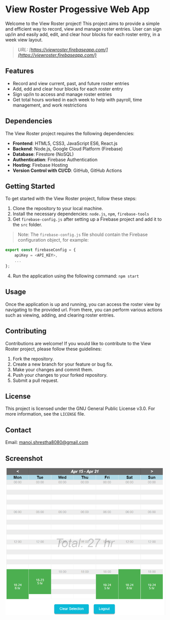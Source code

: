 # View Roster Progessive Web App

Welcome to the View Roster project! This project aims to provide a simple and efficient way to record, view and manage roster entries. User can sign up/in and easily add, edit, and clear hour blocks for each roster entry, in a week view layout.
> *URL: [https://viewroster.firebaseapp.com/](https://viewroster.firebaseapp.com/)*

## Features

- Record and view current, past, and future roster entries
- Add, edd and clear hour blocks for each roster entry
- Sign up/in to access and manage roster entries
- Get total hours worked in each week to help with payroll, time management, and work restrictions

## Dependencies
The View Roster project requires the following dependencies:
- **Frontend**: HTML5, CSS3, JavaScript ES6, React.js
- **Backend**: Node.js, Google Cloud Platform (Firebase)
- **Database**: Firestore (NoSQL)
- **Authentication**: Firebase Authentication
- **Hosting**: Firebase Hosting
- **Version Control with CI/CD**: GitHub, GitHub Actions

## Getting Started

To get started with the View Roster project, follow these steps:

1. Clone the repository to your local machine.
2. Install the necessary dependencies: `node.js`, `npm`, `firebase-tools`
3. Get `firebase-config.js` after setting up a Firebase project and add it to the `src` folder.
> Note: The `firebase-config.js` file should contain the Firebase configuration object, for example:
```javascript
export const firebaseConfig = {
    apiKey = <API_KEY>,
    ...
};
```
4. Run the application using the following command: `npm start`

## Usage

Once the application is up and running, you can access the roster view by navigating to the provided url. From there, you can perform various actions such as viewing, adding, and clearing roster entries.

## Contributing

Contributions are welcome! If you would like to contribute to the View Roster project, please follow these guidelines:

1. Fork the repository.
2. Create a new branch for your feature or bug fix.
3. Make your changes and commit them.
4. Push your changes to your forked repository.
5. Submit a pull request.

## License

This project is licensed under the GNU General Public License v3.0. For more information, see the `LICENSE` file.

## Contact
Email: manoj.shrestha8080@gmail.com

## Screenshot
![View Roster Web App](public/viewroster.png)